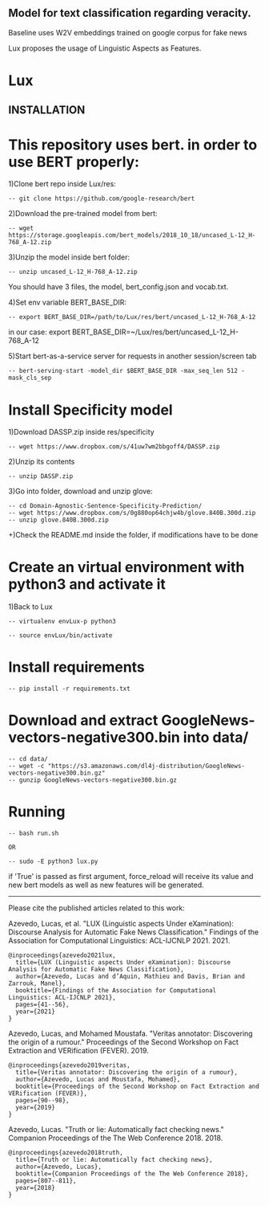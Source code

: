 ## Model for text classification regarding veracity.

Baseline uses W2V embeddings trained on google corpus for fake news

Lux proposes the usage of Linguistic Aspects as Features.
# Lux

## INSTALLATION

# This repository uses bert. in order to use BERT properly:

1)Clone bert repo inside Lux/res:

    -- git clone https://github.com/google-research/bert

2)Download the pre-trained model from bert:

    -- wget https://storage.googleapis.com/bert_models/2018_10_18/uncased_L-12_H-768_A-12.zip

3)Unzip the model inside bert folder:

    -- unzip uncased_L-12_H-768_A-12.zip

   You should have 3 files, the model, bert_config.json and vocab.txt.

4)Set env variable BERT_BASE_DIR:

    -- export BERT_BASE_DIR=/path/to/Lux/res/bert/uncased_L-12_H-768_A-12

   in our case: export BERT_BASE_DIR=~/Lux/res/bert/uncased_L-12_H-768_A-12
   
5)Start bert-as-a-service server for requests in another session/screen tab

    -- bert-serving-start -model_dir $BERT_BASE_DIR -max_seq_len 512 -mask_cls_sep

# Install Specificity model

1)Download DASSP.zip inside res/specificity
    
    -- wget https://www.dropbox.com/s/41uw7wm2bbgoff4/DASSP.zip
   
2)Unzip its contents

    -- unzip DASSP.zip

3)Go into folder, download and unzip glove:

    -- cd Domain-Agnostic-Sentence-Specificity-Prediction/
    -- wget https://www.dropbox.com/s/0g880op64chjw4b/glove.840B.300d.zip
    -- unzip glove.840B.300d.zip

+)Check the README.md inside the folder, if modifications have to be done

# Create an virtual environment with python3 and activate it

1)Back to Lux

    -- virtualenv envLux-p python3
    
    -- source envLux/bin/activate
    
# Install requirements

    -- pip install -r requirements.txt

# Download and extract GoogleNews-vectors-negative300.bin into data/

    -- cd data/
    -- wget -c "https://s3.amazonaws.com/dl4j-distribution/GoogleNews-vectors-negative300.bin.gz"
    -- gunzip GoogleNews-vectors-negative300.bin.gz

# Running

    -- bash run.sh

    OR

    -- sudo -E python3 lux.py

if 'True' is passed as first argument, force_reload will receive its value and new bert models as well as new features will be generated.

---

Please cite the published articles related to this work:

Azevedo, Lucas, et al. "LUX (Linguistic aspects Under eXamination): Discourse Analysis for Automatic Fake News Classification." Findings of the Association for Computational Linguistics: ACL-IJCNLP 2021. 2021.

    @inproceedings{azevedo2021lux,
      title={LUX (Linguistic aspects Under eXamination): Discourse Analysis for Automatic Fake News Classification},
      author={Azevedo, Lucas and d’Aquin, Mathieu and Davis, Brian and Zarrouk, Manel},
      booktitle={Findings of the Association for Computational Linguistics: ACL-IJCNLP 2021},
      pages={41--56},
      year={2021}
    }

Azevedo, Lucas, and Mohamed Moustafa. "Veritas annotator: Discovering the origin of a rumour." Proceedings of the Second Workshop on Fact Extraction and VERification (FEVER). 2019.

    @inproceedings{azevedo2019veritas,
      title={Veritas annotator: Discovering the origin of a rumour},
      author={Azevedo, Lucas and Moustafa, Mohamed},
      booktitle={Proceedings of the Second Workshop on Fact Extraction and VERification (FEVER)},
      pages={90--98},
      year={2019}
    }

Azevedo, Lucas. "Truth or lie: Automatically fact checking news." Companion Proceedings of the The Web Conference 2018. 2018.

    @inproceedings{azevedo2018truth,
      title={Truth or lie: Automatically fact checking news},
      author={Azevedo, Lucas},
      booktitle={Companion Proceedings of the The Web Conference 2018},
      pages={807--811},
      year={2018}
    }
